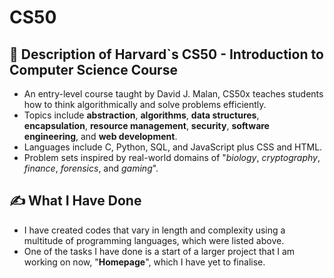 # CS50

## 📖 Description of Harvard`s CS50 - Introduction to Computer Science Course

<ul>
  <li>An entry-level course taught by David J. Malan, CS50x teaches students how to think algorithmically and solve problems efficiently.</li>
  <li>Topics include <strong>abstraction</strong>, <strong>algorithms</strong>, <strong>data structures</strong>, <strong>encapsulation</strong>, <strong>resource management</strong>, <strong>security</strong>, <strong>software engineering</strong>, and <strong>web development</strong>.</li>
  <li>Languages include C, Python, SQL, and JavaScript plus CSS and HTML.</li>
  <li>Problem sets inspired by real-world domains of "<em>biology</em>, <em>cryptography</em>, <em>finance</em>, <em>forensics</em>, and <em>gaming</em>".</li>
</ul>

## ✍️ What I Have Done

<ul>
  <li>I have created codes that vary in length and complexity using a multitude of programming languages, which were listed above.</li>
  <li>One of the tasks I have done is a start of a larger project that I am working on now, "<strong>Homepage</strong>", which I have yet to finalise.</li>
</ul>

